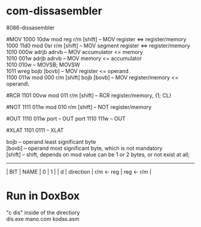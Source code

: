 # com-dissasembler
8086-dissasembler

#MOV
1000 10dw mod reg r/m [shift] – MOV register <=> register/memory\
1000 11d0 mod 0sr r/m [shift] – MOV segment register  <=> register/memory\
1010 000w adrjb adrvb – MOV accumulator <= memory\
1010 001w adrjb adrvb – MOV memory <= accumulator\
1010 010w – MOVSB; MOVSW\
1011 wreg bojb [bovb] – MOV register <= operand\
1100 011w mod 000 r/m [shift] bojb [bovb] – MOV register/memory <= operand\

#RCR
1101 00vw mod 011 r/m [shift] – RCR register/memory, {1; CL}

#NOT
1111 011w mod 010 r/m [shift] – NOT register/memory

#OUT
1110 011w port – OUT port
1110 111w – OUT

#XLAT
1101 0111 – XLAT

bojb –  operand least significant byte\
[bovb] – operand most significant byte, which is not mandatory\
[shift] – shift, depends on mod value can be 1 or 2 bytes, or not exist at all;

----------------------------
| BIT | NAME      | 0          | 1          |
| d   | direction | r/m <- reg | reg <- r/m |

# Run in DoxBox
"c dis" inside of the directiory\
dis.exe mano.com kodas.asm
